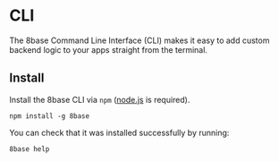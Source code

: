 # CLI

The 8base Command Line Interface \(CLI\) makes it easy to add custom backend logic to your apps straight from the terminal.

## Install

Install the 8base CLI via `npm` \([node.js](https://nodejs.org/) is required\).

```text
npm install -g 8base
```

You can check that it was installed successfully by running:

```text
8base help
```

